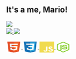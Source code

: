 ## It's a me, Mario!
<div> 
  <a href="https://www.linkedin.com/in/jorgemarioo/" target="_blank"><img src="https://img.shields.io/badge/LinkedIn-0077B5?style=for-the-badge&logo=linkedin&logoColor=white" target="_blank"></a>
</div>   
<div>
  <a href="https://github.com/gemario">
  <img height="149em" src="https://github-readme-stats.vercel.app/api?username=gemario&show_icons=true&theme=dark&include_all_commits=true&count_private=true"/>
  <img height="149em" src="https://github-readme-stats.vercel.app/api/top-langs/?username=gemario&layout=compact&langs_count=7&theme=dark"/>
</div>

<div style="display: inline_block"><br>
  <img align="center" alt="Jorge-HTML" height="30" width="40" src="https://raw.githubusercontent.com/devicons/devicon/master/icons/html5/html5-original.svg">
  <img align="center" alt="Jorge-CSS" height="30" width="40" src="https://raw.githubusercontent.com/devicons/devicon/master/icons/css3/css3-original.svg">
  <img align="center" alt="Jorge-Js" height="30" width="40" src="https://raw.githubusercontent.com/devicons/devicon/master/icons/javascript/javascript-plain.svg">
  <img align="center" alt="Jorge-Node" height="30" width="40" src="https://raw.githubusercontent.com/devicons/devicon/master/icons/nodejs/nodejs-original.svg" />
</div>
